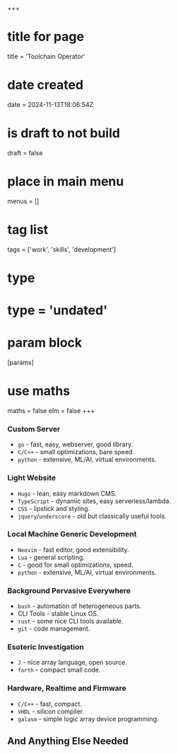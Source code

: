 +++
# title for page
title = 'Toolchain Operator'
# date created
date = 2024-11-13T18:06:54Z
# is draft to not build
draft = false
# place in main menu
menus = []
# tag list
tags = ['work', 'skills', 'development']
# type
# type = 'undated'
# param block
[params]
# use maths
maths = false
elm = false
+++

### Custom Server

- `go` - fast, easy, webserver, good library.
- `C/C++` - small optimizations, bare speed.
- `python` - extensive, ML/AI, virtual environments.

### Light Website

- `Hugo` - lean, easy markdown CMS.
- `TypeScript` - dynamic sites, easy serverless/lambda.
- `CSS` - lipstick and styling.
- `jquery`/`underscore` - old but classically useful tools.

### Local Machine Generic Development

- `Neovim` - fast editor, good extensibility.
- `Lua` - general scripting.
- `C` - good for small optimizations, speed.
- `python` - extensive, ML/AI, virtual environments.

### Background Pervasive Everywhere

- `bash` - automation of heterogeneous parts.
- CLI Tools - stable Linux OS.
- `rust` - some nice CLI tools available.
- `git` - code management.

### Esoteric Investigation

- `J` - nice array language, open source.
- `forth` - compact small code.

### Hardware, Realtime and Firmware

- `C/C++` - fast, compact.
- `VHDL` - silicon compiler.
- `galasm` - simple logic array device programming.

## And Anything Else Needed
